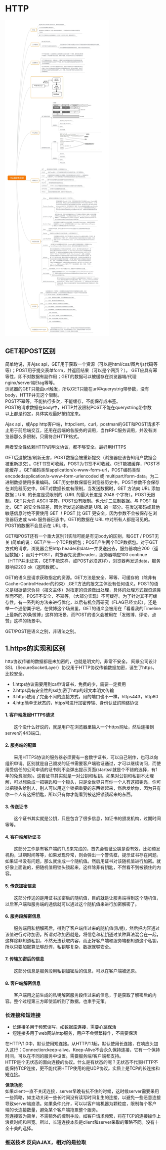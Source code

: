 # HTTP
![http](http-map.PNG)

## GET和POST区别
简单地说，非Ajax api，GET用于获取一个资源（可以是html/css/图片/js代码等等）；POST用于提交表单form，并返回结果（可以是个网页？）。
GET应具有幂等性，即不对数据有副作用；GET的数据可以被缓存在浏览器端/代理nginx/server端Etag等等。  
浏览器的GET只能由url触发，所以GET只能在url中querystrig带参数，没有body，HTTP并无这个限制。  
POST不幂等，不能执行多次，不能缓存，不能保存成书签。  
POST的请求数据在body中，HTTP并没限制POST不能在querystring带参数  
以上都是约定，具体实现最好按约定来。

Ajax api，或App http客户端，httpclient，curl，postman的GET和POST请求不止用于前后端交互，还用在后端的各服务的调用，当作RPC服务调用，并没有浏览器那么多限制，只需符合HTTP格式。

两者安全性依赖HTTP的明文协议，都不够安全。最好用HTTPS

GET后退按钮/刷新无害，POST数据会被重新提交（浏览器应该告知用户数据会被重新提交）。GET书签可收藏，POST为书签不可收藏。GET能被缓存，POST不能缓存 。GET编码类型application/x-www-form-url，POST编码类型encodedapplication/x-www-form-urlencoded 或 multipart/form-data。为二进制数据使用多重编码。GET历史参数保留在浏览器历史中。POST参数不会保存在浏览器历史中。GET对数据长度有限制，当发送数据时，GET 方法向 URL 添加数据；URL 的长度是受限制的（URL 的最大长度是 2048 个字符）。POST无限制。GET只允许 ASCII 字符。POST没有限制。也允许二进制数据。与 POST 相比，GET 的安全性较差，因为所发送的数据是 URL 的一部分。在发送密码或其他敏感信息时绝不要使用 GET ！POST 比 GET 更安全，因为参数不会被保存在浏览器历史或 web 服务器日志中。GET的数据在 URL 中对所有人都是可见的。POST的数据不会显示在 URL 中。

GET和POST还有一个重大区别?(实际可能是有无body的区别，和GET / POST无关 )简单的说：GET产生一个TCP数据包；POST产生两个TCP数据包。对于GET方式的请求，浏览器会把http header和data一并发送出去，服务器响应200（返回数据）； 而对于POST，浏览器先发送header，服务器响应100 continue（HTTP并未证实，GET不能这样，或POST必须这样），浏览器再发送data，服务器响应200 ok（返回数据）。

GET的语义是请求获取指定的资源。GET方法是安全、幂等、可缓存的（除非有 Cache-ControlHeader的约束）,GET方法的报文主体没有任何语义。POST的语义是根据请求负荷（报文主体）对指定的资源做出处理，具体的处理方式视资源类型而不同。POST不安全，不幂等，（大部分实现）不可缓存。为了针对其不可缓存性，有一系列的方法来进行优化，以后有机会再研究（FLAG已经立起）。还是举一个通俗栗子吧，在微博这个场景里，GET的语义会被用在「看看我的Timeline上最新的20条微博」这样的场景，而POST的语义会被用在「发微博、评论、点赞」这样的场景中。

GET/POST是语义之别，非语法之别。

## 1.https的实现和区别
http协议传输的数据都是未加密的，也就是明文的，非常不安全。
网景公司设计SSL（SecureSocketLayer）协议用于HTTP协议传输数据加密，诞生了https，比较安全。
+ 1.https协议需要用到ca申请证书，免费的少，需要一定费用
+ 2.https具有安全性的ssl加密了http的超文本明文传输
+ 3.https使用了完全不同的连接方式，用的端口也不一样，https443，http80
+ 4.http简单无状态的，https可进行加密传输、身份认证的网络协议

#### 1. 客户端发起HTTPS请求
　　这个没什么好说的，就是用户在浏览器里输入一个https网址，然后连接到server的443端口。
#### 2. 服务端的配置
　　采用HTTPS协议的服务器必须要有一套数字证书，可以自己制作，也可以向组织申请。区别就是自己颁发的证书需要客户端验证通过，才可以继续访问，而使用受信任的公司申请的证书则不会弹出提示页面(startssl就是个不错的选择，有1年的免费服务)。这套证书其实就是一对公钥和私钥。如果对公钥和私钥不太理解，可以想象成一把钥匙和一个锁头，只是全世界只有你一个人有这把钥匙，你可以把锁头给别人，别人可以用这个锁把重要的东西锁起来，然后发给你，因为只有你一个人有这把钥匙，所以只有你才能看到被这把锁锁起来的东西。
#### 3. 传送证书
　　这个证书其实就是公钥，只是包含了很多信息，如证书的颁发机构，过期时间等等。
#### 4. 客户端解析证书
　　这部分工作是有客户端的TLS来完成的，首先会验证公钥是否有效，比如颁发机构，过期时间等等，如果发现异常，则会弹出一个警告框，提示证书存在问题。如果证书没有问题，那么就生成一个随机值。然后用证书对该随机值进行加密。就好像上面说的，把随机值用锁头锁起来，这样除非有钥匙，不然看不到被锁住的内容。
#### 5. 传送加密信息
　　这部分传送的是用证书加密后的随机值，目的就是让服务端得到这个随机值，以后客户端和服务端的通信就可以通过这个随机值来进行加密解密了。
#### 6. 服务段解密信息
　　服务端用私钥解密后，得到了客户端传过来的随机值(私钥)，然后把内容通过该值进行对称加密。所谓对称加密就是，将信息和私钥通过某种算法混合在一起，这样除非知道私钥，不然无法获取内容，而正好客户端和服务端都知道这个私钥，所以只要加密算法够彪悍，私钥够复杂，数据就够安全。
#### 7. 传输加密后的信息
　　这部分信息是服务段用私钥加密后的信息，可以在客户端被还原。
#### 8. 客户端解密信息
　　客户端用之前生成的私钥解密服务段传过来的信息，于是获取了解密后的内容。整个过程第三方即使监听到了数据，也束手无策。


### 长连接和短连接
+ 长连接多用于频繁读写，如数据库连接，需要心跳保活
+ 短连接多用于web网站http服务，用户不会频繁操作，不需要保活

在HTTP/1.0中，默认使用短连接。从HTTP/1.1起，默认使用长连接，在响应头加入这行：Connection:keep-alive。Keep-Alive不会永久保持连接，它有一个保持时间，可以在不同的服务中设置。需要服务端/客户端都支持。  
HTTP是个无状态的面向连接的协议。什么是有状态的呢？无状态不代表HTTP不能保持TCP连接，更不能代表HTTP使用的是UDP协议。实质上是TCP的长连接和短连接。  

**保活功能**  
如果client一直不关闭连接，server早晚有抗不住的时候，这时候server需要采用一些策略，如主动关闭一些长时间没有读写时间复生的连接，以避免一些恶意连接导致server端崩溃。如果条件允许，可以以客户端机器为颗粒度，限制每个客户端的长连接数量，避免某个客户端拖累整个服务。  
短连接较为简单，不需额外的控制手段，如客户请求频繁，将在TCP的连接操作上浪费时间和带宽。所以，长短连接本质是client和server采取的策略不同。没有十全十美的选择。

### 推送技术 反向AJAX，相对的是拉取


